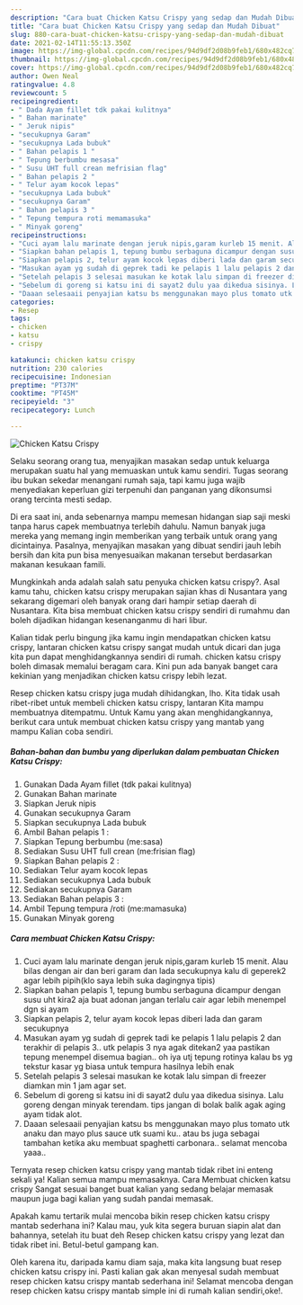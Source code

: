 ```yaml
---
description: "Cara buat Chicken Katsu Crispy yang sedap dan Mudah Dibuat"
title: "Cara buat Chicken Katsu Crispy yang sedap dan Mudah Dibuat"
slug: 880-cara-buat-chicken-katsu-crispy-yang-sedap-dan-mudah-dibuat
date: 2021-02-14T11:55:13.350Z
image: https://img-global.cpcdn.com/recipes/94d9df2d08b9feb1/680x482cq70/chicken-katsu-crispy-foto-resep-utama.jpg
thumbnail: https://img-global.cpcdn.com/recipes/94d9df2d08b9feb1/680x482cq70/chicken-katsu-crispy-foto-resep-utama.jpg
cover: https://img-global.cpcdn.com/recipes/94d9df2d08b9feb1/680x482cq70/chicken-katsu-crispy-foto-resep-utama.jpg
author: Owen Neal
ratingvalue: 4.8
reviewcount: 5
recipeingredient:
- " Dada Ayam fillet tdk pakai kulitnya"
- " Bahan marinate"
- " Jeruk nipis"
- "secukupnya Garam"
- "secukupnya Lada bubuk"
- " Bahan pelapis 1 "
- " Tepung berbumbu mesasa"
- " Susu UHT full crean mefrisian flag"
- " Bahan pelapis 2 "
- " Telur ayam kocok lepas"
- "secukupnya Lada bubuk"
- "secukupnya Garam"
- " Bahan pelapis 3 "
- " Tepung tempura roti memamasuka"
- " Minyak goreng"
recipeinstructions:
- "Cuci ayam lalu marinate dengan jeruk nipis,garam kurleb 15 menit. Alau bilas dengan air dan beri garam dan lada secukupnya kalu di geperek2 agar lebih pipih(klo saya lebih suka dagingnya tipis)"
- "Siapkan bahan pelapis 1, tepung bumbu serbaguna dicampur dengan susu uht kira2 aja buat adonan jangan terlalu cair agar lebih menempel dgn si ayam"
- "Siapkan pelapis 2, telur ayam kocok lepas diberi lada dan garam secukupnya"
- "Masukan ayam yg sudah di geprek tadi ke pelapis 1 lalu pelapis 2 dan terakhir di pelapis 3.. utk pelapis 3 nya agak ditekan2 yaa pastikan tepung menempel disemua bagian.. oh iya utj tepung rotinya kalau bs yg tekstur kasar yg biasa untuk tempura hasilnya lebih enak"
- "Setelah pelapis 3 selesai masukan ke kotak lalu simpan di freezer diamkan min 1 jam agar set."
- "Sebelum di goreng si katsu ini di sayat2 dulu yaa dikedua sisinya. Lalu goreng dengan minyak terendam. tips jangan di bolak balik agak aging ayam tidak alot."
- "Daaan selesaaii penyajian katsu bs menggunakan mayo plus tomato utk anaku dan mayo plus sauce utk suami ku.. atau bs juga sebagai tambahan ketika aku membuat spaghetti carbonara.. selamat mencoba yaaa.."
categories:
- Resep
tags:
- chicken
- katsu
- crispy

katakunci: chicken katsu crispy 
nutrition: 230 calories
recipecuisine: Indonesian
preptime: "PT37M"
cooktime: "PT45M"
recipeyield: "3"
recipecategory: Lunch

---
```



![Chicken Katsu Crispy](https://img-global.cpcdn.com/recipes/94d9df2d08b9feb1/680x482cq70/chicken-katsu-crispy-foto-resep-utama.jpg)

Selaku seorang orang tua, menyajikan masakan sedap untuk keluarga merupakan suatu hal yang memuaskan untuk kamu sendiri. Tugas seorang ibu bukan sekedar menangani rumah saja, tapi kamu juga wajib menyediakan keperluan gizi terpenuhi dan panganan yang dikonsumsi orang tercinta mesti sedap.

Di era  saat ini, anda sebenarnya mampu memesan hidangan siap saji meski tanpa harus capek membuatnya terlebih dahulu. Namun banyak juga mereka yang memang ingin memberikan yang terbaik untuk orang yang dicintainya. Pasalnya, menyajikan masakan yang dibuat sendiri jauh lebih bersih dan kita pun bisa menyesuaikan makanan tersebut berdasarkan makanan kesukaan famili. 



Mungkinkah anda adalah salah satu penyuka chicken katsu crispy?. Asal kamu tahu, chicken katsu crispy merupakan sajian khas di Nusantara yang sekarang digemari oleh banyak orang dari hampir setiap daerah di Nusantara. Kita bisa membuat chicken katsu crispy sendiri di rumahmu dan boleh dijadikan hidangan kesenanganmu di hari libur.

Kalian tidak perlu bingung jika kamu ingin mendapatkan chicken katsu crispy, lantaran chicken katsu crispy sangat mudah untuk dicari dan juga kita pun dapat menghidangkannya sendiri di rumah. chicken katsu crispy boleh dimasak memalui beragam cara. Kini pun ada banyak banget cara kekinian yang menjadikan chicken katsu crispy lebih lezat.

Resep chicken katsu crispy juga mudah dihidangkan, lho. Kita tidak usah ribet-ribet untuk membeli chicken katsu crispy, lantaran Kita mampu membuatnya ditempatmu. Untuk Kamu yang akan menghidangkannya, berikut cara untuk membuat chicken katsu crispy yang mantab yang mampu Kalian coba sendiri.

<!--inarticleads1-->

##### Bahan-bahan dan bumbu yang diperlukan dalam pembuatan Chicken Katsu Crispy:

1. Gunakan  Dada Ayam fillet (tdk pakai kulitnya)
1. Gunakan  Bahan marinate
1. Siapkan  Jeruk nipis
1. Gunakan secukupnya Garam
1. Siapkan secukupnya Lada bubuk
1. Ambil  Bahan pelapis 1 :
1. Siapkan  Tepung berbumbu (me:sasa)
1. Sediakan  Susu UHT full crean (me:frisian flag)
1. Siapkan  Bahan pelapis 2 :
1. Sediakan  Telur ayam kocok lepas
1. Sediakan secukupnya Lada bubuk
1. Sediakan secukupnya Garam
1. Sediakan  Bahan pelapis 3 :
1. Ambil  Tepung tempura /roti (me:mamasuka)
1. Gunakan  Minyak goreng




<!--inarticleads2-->

##### Cara membuat Chicken Katsu Crispy:

1. Cuci ayam lalu marinate dengan jeruk nipis,garam kurleb 15 menit. Alau bilas dengan air dan beri garam dan lada secukupnya kalu di geperek2 agar lebih pipih(klo saya lebih suka dagingnya tipis)
1. Siapkan bahan pelapis 1, tepung bumbu serbaguna dicampur dengan susu uht kira2 aja buat adonan jangan terlalu cair agar lebih menempel dgn si ayam
1. Siapkan pelapis 2, telur ayam kocok lepas diberi lada dan garam secukupnya
1. Masukan ayam yg sudah di geprek tadi ke pelapis 1 lalu pelapis 2 dan terakhir di pelapis 3.. utk pelapis 3 nya agak ditekan2 yaa pastikan tepung menempel disemua bagian.. oh iya utj tepung rotinya kalau bs yg tekstur kasar yg biasa untuk tempura hasilnya lebih enak
1. Setelah pelapis 3 selesai masukan ke kotak lalu simpan di freezer diamkan min 1 jam agar set.
1. Sebelum di goreng si katsu ini di sayat2 dulu yaa dikedua sisinya. Lalu goreng dengan minyak terendam. tips jangan di bolak balik agak aging ayam tidak alot.
1. Daaan selesaaii penyajian katsu bs menggunakan mayo plus tomato utk anaku dan mayo plus sauce utk suami ku.. atau bs juga sebagai tambahan ketika aku membuat spaghetti carbonara.. selamat mencoba yaaa..




Ternyata resep chicken katsu crispy yang mantab tidak ribet ini enteng sekali ya! Kalian semua mampu memasaknya. Cara Membuat chicken katsu crispy Sangat sesuai banget buat kalian yang sedang belajar memasak maupun juga bagi kalian yang sudah pandai memasak.

Apakah kamu tertarik mulai mencoba bikin resep chicken katsu crispy mantab sederhana ini? Kalau mau, yuk kita segera buruan siapin alat dan bahannya, setelah itu buat deh Resep chicken katsu crispy yang lezat dan tidak ribet ini. Betul-betul gampang kan. 

Oleh karena itu, daripada kamu diam saja, maka kita langsung buat resep chicken katsu crispy ini. Pasti kalian gak akan menyesal sudah membuat resep chicken katsu crispy mantab sederhana ini! Selamat mencoba dengan resep chicken katsu crispy mantab simple ini di rumah kalian sendiri,oke!.

